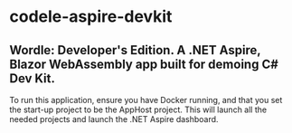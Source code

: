 # codele-aspire-devkit
## Wordle: Developer's Edition. A .NET Aspire, Blazor WebAssembly app built for demoing C# Dev Kit.

To run this application, ensure you have Docker running, and that you set the start-up project to be the AppHost project. This will launch all the needed projects and launch the .NET Aspire dashboard.
